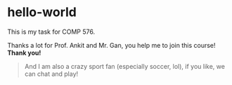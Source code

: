 # hello-world
This is my task for COMP 576.

Thanks a lot for Prof. Ankit and Mr. Gan, you help me to join this course! **Thank you!**
> And I am also a crazy sport fan (especially soccer, lol), if you like, we can chat and play!
